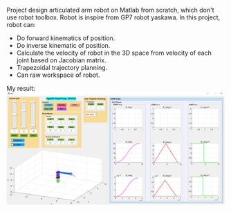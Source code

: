 Project design articulated arm robot on Matlab from scratch, which don't use robot toolbox.
Robot is inspire from GP7 robot yaskawa.
In this project, robot can:
- Do forward kinematics of position. 
- Do inverse kinematic of position.
- Calculate the velocity of robot in the 3D space from velocity of each joint based on Jacobian matrix.
- Trapezoidal trajectory planning.
- Can raw workspace of robot.

My result:
![The result](result.PNG)
